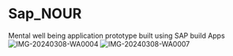 # Sap_NOUR
Mental well being application prototype built using SAP build Apps
![IMG-20240308-WA0004](https://github.com/shreyakumaran/Sap_NOUR/assets/119963396/8a0f6d75-57a5-4c5e-a0ae-52b084659173)
![IMG-20240308-WA0007](https://github.com/shreyakumaran/Sap_NOUR/assets/119963396/e2f40d6f-4e8b-44ef-b359-099594f7e11c)
